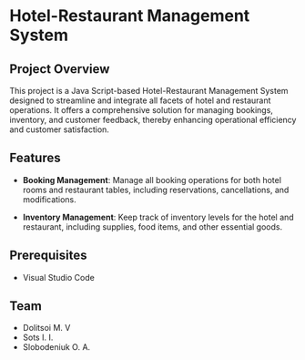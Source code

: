 # Hotel-Restaurant Management System

## Project Overview

This project is a Java Script-based Hotel-Restaurant Management System designed to streamline and integrate all facets of hotel and restaurant operations. It offers a comprehensive solution for managing bookings, inventory, and customer feedback, thereby enhancing operational efficiency and customer satisfaction.

## Features

- **Booking Management**: Manage all booking operations for both hotel rooms and restaurant tables, including reservations, cancellations, and modifications.

- **Inventory Management**: Keep track of inventory levels for the hotel and restaurant, including supplies, food items, and other essential goods.

## Prerequisites

- Visual Studio Code

## Team

- Dolitsoi M. V
- Sots I. I.
- Slobodeniuk O. A.
